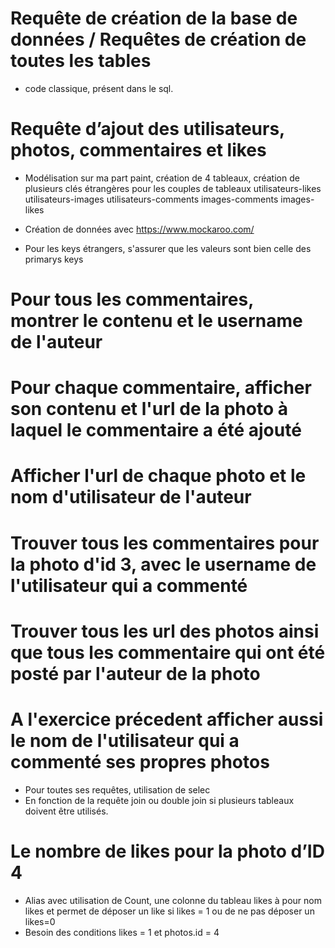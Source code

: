 # Requête de création de la base de données / Requêtes de création de toutes les tables

- code classique, présent dans le sql.

# Requête d’ajout des utilisateurs, photos, commentaires et likes

- Modélisation sur ma part paint, création de 4 tableaux, création de plusieurs clés étrangères pour les couples de tableaux utilisateurs-likes  utilisateurs-images
utilisateurs-comments images-comments images-likes

- Création de données avec https://www.mockaroo.com/

- Pour les keys étrangers, s'assurer que les valeurs sont bien celle des primarys keys 

# Pour tous les commentaires, montrer le contenu et le username de l'auteur
# Pour chaque commentaire, afficher son contenu et l'url de la photo à laquel le commentaire a été ajouté
# Afficher l'url de chaque photo et le nom d'utilisateur de l'auteur
# Trouver tous les commentaires pour la photo d'id 3, avec le username de l'utilisateur qui a commenté
# Trouver tous les url des photos ainsi que tous les commentaire qui ont été posté par l'auteur de la photo
# A l'exercice précedent afficher aussi le nom de l'utilisateur qui a commenté ses propres photos

- Pour toutes ses requêtes, utilisation de selec
- En fonction de la requête join ou double join si plusieurs tableaux doivent être utilisés.

# Le nombre de likes pour la photo d’ID 4
- Alias avec utilisation de Count, une colonne du tableau likes à pour nom likes et permet de déposer un like si likes = 1 ou de ne pas déposer un likes=0
- Besoin des conditions likes = 1 et photos.id = 4

